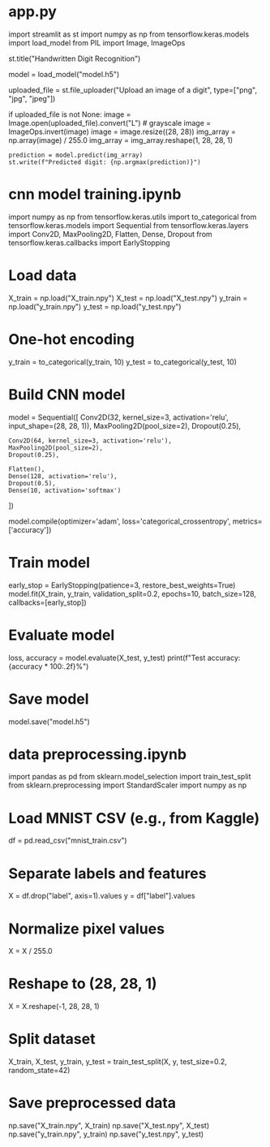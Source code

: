 # app.py
import streamlit as st
import numpy as np
from tensorflow.keras.models import load_model
from PIL import Image, ImageOps

st.title("Handwritten Digit Recognition")

model = load_model("model.h5")

uploaded_file = st.file_uploader("Upload an image of a digit", type=["png", "jpg", "jpeg"])

if uploaded_file is not None:
    image = Image.open(uploaded_file).convert("L")  # grayscale
    image = ImageOps.invert(image)
    image = image.resize((28, 28))
    img_array = np.array(image) / 255.0
    img_array = img_array.reshape(1, 28, 28, 1)
    
    prediction = model.predict(img_array)
    st.write(f"Predicted digit: {np.argmax(prediction)}")

# cnn model training.ipynb
import numpy as np
from tensorflow.keras.utils import to_categorical
from tensorflow.keras.models import Sequential
from tensorflow.keras.layers import Conv2D, MaxPooling2D, Flatten, Dense, Dropout
from tensorflow.keras.callbacks import EarlyStopping

# Load data
X_train = np.load("X_train.npy")
X_test = np.load("X_test.npy")
y_train = np.load("y_train.npy")
y_test = np.load("y_test.npy")

# One-hot encoding
y_train = to_categorical(y_train, 10)
y_test = to_categorical(y_test, 10)

# Build CNN model
model = Sequential([
    Conv2D(32, kernel_size=3, activation='relu', input_shape=(28, 28, 1)),
    MaxPooling2D(pool_size=2),
    Dropout(0.25),

    Conv2D(64, kernel_size=3, activation='relu'),
    MaxPooling2D(pool_size=2),
    Dropout(0.25),

    Flatten(),
    Dense(128, activation='relu'),
    Dropout(0.5),
    Dense(10, activation='softmax')
])

model.compile(optimizer='adam', loss='categorical_crossentropy', metrics=['accuracy'])

# Train model
early_stop = EarlyStopping(patience=3, restore_best_weights=True)
model.fit(X_train, y_train, validation_split=0.2, epochs=10, batch_size=128, callbacks=[early_stop])

# Evaluate model
loss, accuracy = model.evaluate(X_test, y_test)
print(f"Test accuracy: {accuracy * 100:.2f}%")

# Save model
model.save("model.h5")

# data preprocessing.ipynb
import pandas as pd
from sklearn.model_selection import train_test_split
from sklearn.preprocessing import StandardScaler
import numpy as np

# Load MNIST CSV (e.g., from Kaggle)
df = pd.read_csv("mnist_train.csv")

# Separate labels and features
X = df.drop("label", axis=1).values
y = df["label"].values

# Normalize pixel values
X = X / 255.0

# Reshape to (28, 28, 1)
X = X.reshape(-1, 28, 28, 1)

# Split dataset
X_train, X_test, y_train, y_test = train_test_split(X, y, test_size=0.2, random_state=42)

# Save preprocessed data
np.save("X_train.npy", X_train)
np.save("X_test.npy", X_test)
np.save("y_train.npy", y_train)
np.save("y_test.npy", y_test)

